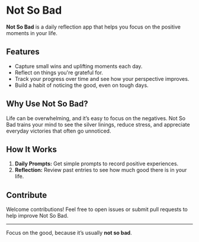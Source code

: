 # Not So Bad

**Not So Bad** is a daily reflection app that helps you focus on the positive moments in your life.

## Features

- Capture small wins and uplifting moments each day.
- Reflect on things you're grateful for.
- Track your progress over time and see how your perspective improves.
- Build a habit of noticing the good, even on tough days.

## Why Use Not So Bad?

Life can be overwhelming, and it’s easy to focus on the negatives. Not So Bad trains your mind to see the silver linings, reduce stress, and appreciate everyday victories that often go unnoticed.

## How It Works

1. **Daily Prompts:** Get simple prompts to record positive experiences.
2. **Reflection:** Review past entries to see how much good there is in your life.

## Contribute

Welcome contributions! Feel free to open issues or submit pull requests to help improve Not So Bad.

---

Focus on the good, because it’s usually **not so bad**.
